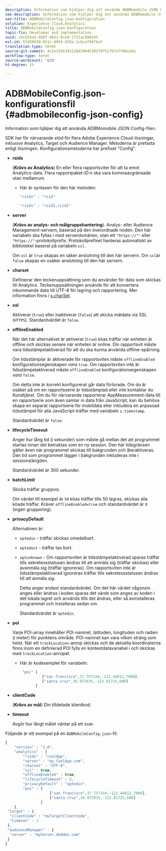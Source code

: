 ```yaml
---
description: Information som hjälper dig att använda ADBMomobile JSON Config-filen.
seo-description: Information som hjälper dig att använda ADBMomobile JSON Config-filen.
seo-title: ADBMobileConfig.json-konfiguration
solution: Experience Cloud,Analytics
title: ADBMobileConfig.json-konfiguration
topic-fix: Developer and implementation
uuid: cbcb54a3-4b8f-4651-8ce9-2731ac988545
exl-id: 57d50d30-651c-4943-835e-1cbce7467baf
translation-type: tm+mt
source-git-commit: 4c2a255b343128d2904530279751767e7f99a10a
workflow-type: tm+mt
source-wordcount: '620'
ht-degree: 1%

---
```


# ADBMobileConfig.json-konfigurationsfil {#adbmobileconfig-json-config}

Information som hjälper dig att använda ADBMomobile JSON Config-filen.

SDK har för närvarande stöd för flera Adobe Experience Cloud-lösningar, inklusive Analytics, Target och Audience Manager. Metoderna är prefasta enligt lösningen. Konfigurationsmetoderna har prefixet &quot;Config&quot;.

* **rsids**

   (**Krävs av Analytics**) En eller flera rapportsviter för att ta emot Analytics-data. Flera rapportpaket-ID:n ska vara kommaavgränsade utan mellanrum.

   * Här är syntaxen för den här metoden:

      ```js
      "rsids" : "rsid"
      ```

      ```js
      "rsids" : "rsid1,rsid2"
      ```

* **server**

   (**Krävs av analys- och målgruppshantering**). Analys- eller Audience Management-servern, baserad på den överordnade noden. Den här variabeln ska fyllas i med serverdomänen, utan ett `"https://"`- eller `"https://"`-protokollprefix. Protokollprefixet hanteras automatiskt av biblioteket baserat på variabeln `ssl`.

   Om `ssl` är `true` skapas en säker anslutning till den här servern. Om `ssl`är `false` skapas en osäker anslutning till den här servern.

* **charset**

   Definierar den teckenuppsättning som du använder för data som skickas till Analytics. Teckenuppsättningen används för att konvertera inkommande data till UTF-8 för lagring och rapportering. Mer information finns i [s.charSet](https://docs.adobe.com/content/help/en/analytics/implementation/vars/config-vars/charset.html).

* **ssl**

   Aktiverar (`true`) eller inaktiverar (`false`) att skicka mätdata via SSL (`HTTPS`). Standardvärdet är `false`.

* **offlineEnabled**

   När det här alternativet är aktiverat (`true`) köas träffar när enheten är offline och skickas senare när enheten är online. Din rapportsvit måste vara tidsstämpelaktiverad för att du ska kunna använda offline-spårning.

   Om tidsstämplar är aktiverade för rapportsviten måste `offlineEnabled` konfigurationsegenskapen *vara* `true`. Om rapportsviten inte är tidsstämpelaktiverad måste `offlineEnabled` konfigurationsegenskapen *vara* `false`.

   Om detta inte är korrekt konfigurerat går data förlorade. Om du är osäker på om en rapportsserie är tidsstämplad eller inte kontaktar du Kundtjänst. Om du för närvarande rapporterar AppMeasurement-data till en rapportserie som även samlar in data från JavaScript, kan du behöva skapa en separat rapportserie för mobildata eller inkludera en anpassad tidsstämpel för alla JavaScript-träffar med variabeln `s.timestamp`.

   Standardvärdet är `false`.

* **lifecycleTimeout**

   Anger hur lång tid (i sekunder) som måste gå mellan det att programmet startas innan det betraktas som en ny session. Den här tidsgränsen gäller även när programmet skickas till bakgrunden och återaktiveras. Den tid som programmet lägger i bakgrunden inkluderas inte i sessionslängden.

   Standardvärdet är 300 sekunder.

* **batchLimit**

   Skicka träffar gruppvis.

   Om värdet till exempel är `50` köas träffar tills 50 lagras, skickas alla köade träffar. Kräver `offlineEnabled=true` och standardvärdet är `0` (ingen gruppering).

* **privacyDefault**

   Alternativen är:

   * `optedin` - träffar skickas omedelbart.
   * `optedout` - träffar tas bort.
   * `optunknown` - Om rapportsviten är tidsstämpelaktiverad sparas träffar tills sekretessstatusen ändras till att anmäla sig (träffar skickas) eller avanmäla sig (träffar ignoreras). Om rapportsviten inte är tidsstämpelaktiverad ignoreras träffar tills sekretessstatusen ändras till att anmäla sig.

      Detta anger endast standardvärdet. Om det här värdet någonsin anges eller ändras i koden sparas det värde som anges av koden i det lokala lagret och används tills det ändras, eller så avinstalleras programmet och installeras sedan om.

      Standardvärdet är `optedin`.

* **poi**

   Varje POI-array innehåller POI-namnet, latituden, longituden och radien (i meter) för punktens område. POI-namnet kan vara vilken sträng som helst. När ett `trackLocation`-anrop skickas och de aktuella koordinaterna finns inom en definierad POI fylls en kontextdatavariabel i och skickas med `trackLocation`-anropet.

   * Här är kodexemplet för variabeln:

      ```js
       "poi" [ 
                ["san francisco",37.757144,-122.44812,7000], 
                ["santa cruz",36.972935,-122.01725,600] 
             ]
      ```

* **clientCode**

   (**Krävs av mål**) Din tilldelade klientkod.

* **timeout**

   Avgör hur långt målet väntar på ett svar.

Följande är ett exempel på en `ADBMobileConfig.json`-fil:

```js
{ 
    "version" : "1.0",
    "analytics" : {
        "rsids" : "coolApp",
        "server" : "my.CoolApp.com",
        "charset" : "UTF-8",
        "ssl" : true,
        "offlineEnabled" : true,
        "lifecycleTimeout" : 5,
        "privacyDefault" : "optedin",
        "poi" : [ 
                    ["san francisco",37.757144,-122.44812,7000],
                    ["santa cruz",36.972935,-122.01725,600]
                ]
    },
 "target" : {
  "clientCode" : "myTargetClientCode",
  "timeout" : 1
 },
 "audienceManager" : {
  "server" : "myServer.demdex.com"
 }
}
```
